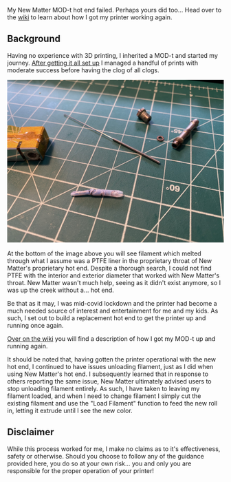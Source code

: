My New Matter MOD-t hot end failed. Perhaps yours did too... Head over to the [wiki](https://github.com/mattcrichards/modthotend/wiki) to learn about how I got my printer working again. 


Background
----------

Having no experience with 3D printing, I inherited a MOD-t and started my journey. [After getting it all set up](https://github.com/mattcrichards/modthotend/wiki/Initial-Setup) I managed a handful of prints with moderate success before having the clog of all clogs.

![clog](https://github.com/mattcrichards/modthotend/blob/main/images/clog.jpg)

At the bottom of the image above you will see filament which melted through what I assume was a PTFE liner in the proprietary throat of New Matter's proprietary hot end. Despite a thorough search, I could not find PTFE with the interior and exterior diameter that worked with New Matter's throat. New Matter wasn't much help, seeing as it didn't exist anymore, so I was up the creek without a... hot end.

Be that as it may, I was mid-covid lockdown and the printer had become a much needed source of interest and entertainment for me and my kids. As such, I set out to build a replacement hot end to get the printer up and running once again. 

[Over on the wiki](https://github.com/mattcrichards/modthotend/wiki) you will find a description of how I got my MOD-t up and running again. 

It should be noted that, having gotten the printer operational with the new hot end, I continued to have issues unloading filament, just as I did when using New Matter's hot end. I subsequently learned that in response to others reporting the same issue, New Matter ultimately advised users to stop unloading filament entirely. As such, I have taken to leaving my filament loaded, and when I need to change filament I simply cut the existing filament and use the "Load Filament" function to feed the new roll in, letting it extrude until I see the new color. 


Disclaimer
----------

While this process worked for me, I make no claims as to it's effectiveness, safety or otherwise. Should you choose to follow any of the guidance provided here, you do so at your own risk... you and only you are responsible for the proper operation of your printer! 
